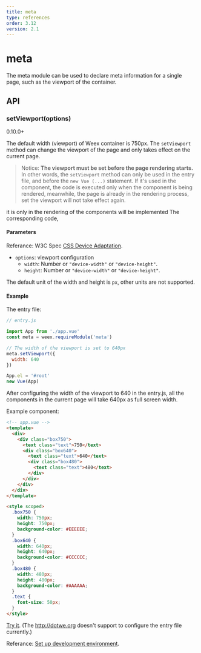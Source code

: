 ```yaml
---
title: meta
type: references
order: 3.12
version: 2.1
---
```


# meta

The meta module can be used to declare meta information for a single page, such as the viewport of the container.

## API

### setViewport(options)

<span class="weex-version">0.10.0+</span>

The default width (viewport) of Weex container is 750px. The `setViewport` method can change the viewport of the page and only takes effect on the current page.

> Notice: **The viewport must be set before the page rendering starts.** In other words, the `setViewport` method can only be used in the entry file, and before the `new Vue (...)` statement. If it's used in the component, the code is executed only when the component is being rendered, meanwhile, the page is already in the rendering process, set the viewport will not take effect again.

it is only in the rendering of the components will be implemented The corresponding code,

#### Parameters

Referance: W3C Spec [CSS Device Adaptation](https://drafts.csswg.org/css-device-adapt/#viewport-meta).

+ `options`: viewport configuration
  + `width`: Number or `"device-width"` or `"device-height"`.
  + `height`: Number or `"device-width"` or `"device-height"`.

The default unit of the width and height is `px`, other units are not supported.

#### Example

The entry file:

```js
// entry.js

import App from './app.vue'
const meta = weex.requireModule('meta')

// The width of the viewport is set to 640px
meta.setViewport({  
  width: 640
})

App.el = '#root'  
new Vue(App)
```

After configuring the width of the viewport to 640 in the entry.js, all the components in the current page will take 640px as full screen width.

Example component:

```html
<!-- app.vue -->
<template>
  <div>
    <div class="box750">
      <text class="text">750</text>
      <div class="box640">
        <text class="text">640</text>
        <div class="box480">
          <text class="text">480</text>
        </div>
      </div>
    </div>
  </div>
</template>

<style scoped>
  .box750 {
    width: 750px;
    height: 750px;
    background-color: #EEEEEE;
  }
  .box640 {
    width: 640px;
    height: 640px;
    background-color: #CCCCCC;
  }
  .box480 {
    width: 480px;
    height: 480px;
    background-color: #AAAAAA;
  }
  .text {
    font-size: 50px;
  }
</style>
```

[Try it](http://dotwe.org/vue/7d0302fe499ab08afdb12a376c646b59). (The http://dotwe.org doesn't support to configure the entry file currently.)

Referance: [Set up development environment](../../guide/set-up-env.html).
